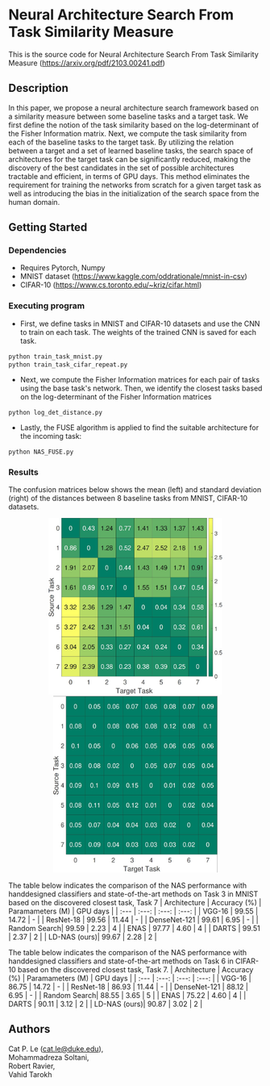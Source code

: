 # Neural Architecture Search From Task Similarity Measure
This is the source code for Neural Architecture Search From Task Similarity Measure (https://arxiv.org/pdf/2103.00241.pdf)

## Description

In this paper, we propose a neural architecture search framework based on a similarity measure between some baseline tasks and a target task. We first define the notion of the task similarity based on the log-determinant of the Fisher Information matrix. Next, we compute the task similarity from each of the baseline tasks to the target task. By utilizing the relation between a target and a set of learned baseline tasks, the search space of architectures for the target task can be significantly reduced, making the discovery of the best candidates in the set of possible architectures tractable and efficient, in terms of GPU days. This method eliminates the requirement for training the networks from scratch for a given target task as well as introducing the bias in the initialization of the search space from the human domain.

## Getting Started

### Dependencies

* Requires Pytorch, Numpy
* MNIST dataset (https://www.kaggle.com/oddrationale/mnist-in-csv)
* CIFAR-10 (https://www.cs.toronto.edu/~kriz/cifar.html)

### Executing program

* First, we define tasks in MNIST and CIFAR-10 datasets and use the CNN to train on each task. The weights of the trained CNN is saved for each task.
```
python train_task_mnist.py
python train_task_cifar_repeat.py
```
* Next, we compute the Fisher Information matrices for each pair of tasks using the base task's network. Then, we identify the closest tasks based on the log-determinant of the Fisher Information matrices
```
python log_det_distance.py
```
* Lastly, the FUSE algorithm is applied to find the suitable architecture for the incoming task:
```
python NAS_FUSE.py
```

### Results
The confusion matrices below shows the mean (left) and standard deviation (right) of the distances between 8 baseline tasks from MNIST, CIFAR-10 datasets.
<p align="center">
  <img src="images/fig1.jpg" height="350" title="Mean">
  <img src="images/fig2.jpg" height="350" title="Sig">
</p>

The table below indicates the comparison of the NAS performance with handdesigned classifiers and state-of-the-art methods on Task 3 in
MNIST based on the discovered closest task, Task 7 
| Architecture | Accuracy (%) | Paramameters (M) | GPU days |
| :---         |    :---:  |     :---:        |  :---:   |
| VGG-16       | 99.55     |  14.72    | - |
| ResNet-18    | 99.56     |  11.44    | - |
| DenseNet-121 | 99.61     |  6.95     | - |
| Random Search| 99.59     |  2.23     | 4 |
| ENAS         | 97.77     |  4.60     | 4 |
| DARTS        | 99.51     |  2.37     | 2 |
| LD-NAS (ours)| 99.67     |  2.28     | 2 |

The table below indicates the comparison of the NAS performance with handdesigned classifiers and state-of-the-art methods on Task 6 in
CIFAR-10 based on the discovered closest task, Task 7. 
| Architecture | Accuracy (%) | Paramameters (M) | GPU days |
| :---         |    :---:  |     :---:        |  :---:   |
| VGG-16       | 86.75     |  14.72    | - |
| ResNet-18    | 86.93     |  11.44    | - |
| DenseNet-121 | 88.12     |  6.95     | - |
| Random Search| 88.55     |  3.65     | 5 |
| ENAS         | 75.22     |  4.60     | 4 |
| DARTS        | 90.11     |  3.12     | 2 |
| LD-NAS (ours)| 90.87     |  3.02     | 2 |

## Authors

Cat P. Le (cat.le@duke.edu), 
<br>Mohammadreza Soltani, 
<br>Robert Ravier, 
<br>Vahid Tarokh